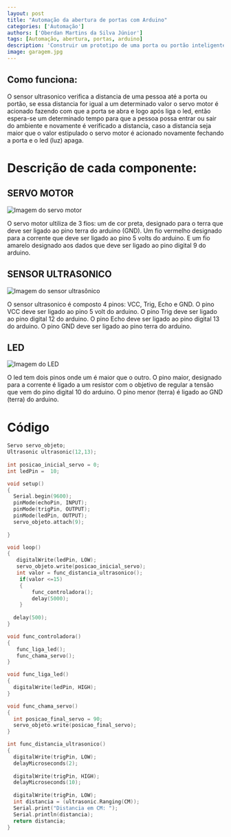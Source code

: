 ```yaml
---
layout: post
title: "Automação da abertura de portas com Arduino"
categories: ['Automação']
authors: ['Oberdan Martins da Silva Júnior'] 
tags: [Automação, abertura, portas, arduino]
description: 'Construir um prototipo de uma porta ou portão inteligente usando sensor ultrasonico, servo motor e um led. Pode ser aplicado em coisas rotineiras onde é necessário algum tipo de automação em ambientes como casas.'
image: garagem.jpg
---
```



## Como funciona:

O sensor ultrasonico verifica a distancia de uma pessoa até a porta ou portão, se essa distancia for igual a um determinado valor o servo motor é acionado fazendo com que a porta se abra e logo após liga o led, então espera-se um determinado tempo para que a pessoa possa entrar ou sair do ambiente e novamente é verificado a distancia, caso a distancia seja maior que o valor estipulado o servo motor é acionado novamente fechando a porta e o led (luz) apaga.

# Descrição de cada componente:


## SERVO MOTOR

![Imagem do servo motor](/42/images/post/DESTAQUE.png)

O servo motor ultiliza de  3 fios: um de cor preta, designado para o terra que deve ser ligado ao pino terra do arduino (GND). Um fio vermelho designado para a corrente que deve ser ligado ao pino 5 volts do arduino. E um fio amarelo designado aos dados que deve ser ligado ao pino digital 9 do arduino.

## SENSOR ULTRASONICO

![Imagem do sensor ultrasônico](/42/images/post/imagem-de-destaque-60-1-696x418.png)

O sensor ultrasonico é composto 4 pinos: VCC, Trig, Echo e  GND. O pino VCC deve ser ligado ao pino 5 volt do arduino. O pino Trig deve ser ligado ao pino digital 12 do arduino. O pino Echo deve ser ligado ao pino digital 13 do arduino. O pino GND deve ser ligado ao pino terra do arduino.

## LED

![Imagem do LED](/42/images/post/5mm_Red_LED.jpg)

O led tem dois pinos onde um é maior que o outro. O pino maior, designado para a corrente é ligado a um resistor com o objetivo de regular a tensão que vem do pino digital 10 do arduino. O pino menor (terra) é ligado ao GND (terra) do arduino.

# Código

```c
Servo servo_objeto;
Ultrasonic ultrasonic(12,13);
 
int posicao_inicial_servo = 0;
int ledPin =  10;

void setup()
{
  Serial.begin(9600);
  pinMode(echoPin, INPUT);
  pinMode(trigPin, OUTPUT);
  pinMode(ledPin, OUTPUT);
  servo_objeto.attach(9);
 
}

void loop()
{
   digitalWrite(ledPin, LOW);
   servo_objeto.write(posicao_inicial_servo);
   int valor = func_distancia_ultrasonico();
    if(valor <=15)
    {
        func_controladora();
        delay(5000);
    }
 
  delay(500);
}

void func_controladora()
{
   func_liga_led();
   func_chama_servo();
}

void func_liga_led()
{
  digitalWrite(ledPin, HIGH);
}

void func_chama_servo()
{
  int posicao_final_servo = 90;
  servo_objeto.write(posicao_final_servo);
}

int func_distancia_ultrasonico()
{
  digitalWrite(trigPin, LOW);
  delayMicroseconds(2);
 
  digitalWrite(trigPin, HIGH);
  delayMicroseconds(10);
 
  digitalWrite(trigPin, LOW);
  int distancia = (ultrasonic.Ranging(CM));
  Serial.print("Distancia em CM: ");
  Serial.println(distancia);
  return distancia;
}
```
